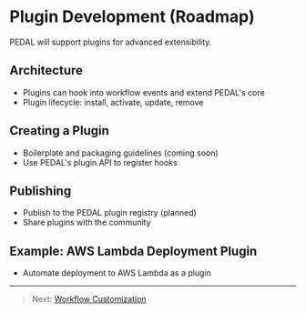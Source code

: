 # Plugin Development (Roadmap)

PEDAL will support plugins for advanced extensibility.

## Architecture
- Plugins can hook into workflow events and extend PEDAL's core
- Plugin lifecycle: install, activate, update, remove

## Creating a Plugin
- Boilerplate and packaging guidelines (coming soon)
- Use PEDAL's plugin API to register hooks

## Publishing
- Publish to the PEDAL plugin registry (planned)
- Share plugins with the community

## Example: AWS Lambda Deployment Plugin
- Automate deployment to AWS Lambda as a plugin

---

> Next: [Workflow Customization](workflow-customization.md) 